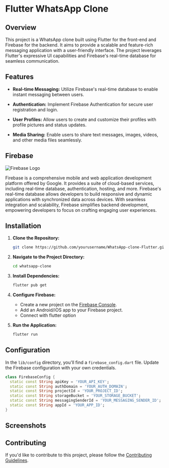 # Flutter WhatsApp Clone

## Overview

This project is a WhatsApp clone built using Flutter for the front-end and Firebase for the backend. 
It aims to provide a scalable and feature-rich messaging application with a user-friendly interface. 
The project leverages Flutter's expressive UI capabilities and Firebase's real-time database for seamless communication.

## Features

- **Real-time Messaging:** Utilize Firebase's real-time database to enable instant messaging between users.

- **Authentication:** Implement Firebase Authentication for secure user registration and login.

- **User Profiles:** Allow users to create and customize their profiles with profile pictures and status updates.

- **Media Sharing:** Enable users to share text messages, images, videos, and other media files seamlessly.

## Firebase


  <img src="https://miro.medium.com/v2/resize:fit:600/format:webp/1*R4c8lHBHuH5qyqOtZb3h-w.png" alt="Firebase Logo">



Firebase is a comprehensive mobile and web application development platform offered by Google. It provides a suite of cloud-based services, including real-time database, authentication, hosting, and more. Firebase's real-time database allows developers to build responsive and dynamic applications with synchronized data across devices. With seamless integration and scalability, Firebase simplifies backend development, empowering developers to focus on crafting engaging user experiences.



## Installation

1. **Clone the Repository:**
   ```bash
   git clone https://github.com/yourusername/WhatsApp-clone-Flutter.git
   ```

2. **Navigate to the Project Directory:**
   ```bash
   cd whatsapp-clone
   ```

3. **Install Dependencies:**
   ```bash
   flutter pub get
   ```

4. **Configure Firebase:**
   - Create a new project on the [Firebase Console](https://console.firebase.google.com/).
   - Add an Android/iOS app to your Firebase project.
   - Connect with flutter option

5. **Run the Application:**
   ```bash
   flutter run
   ```

## Configuration

In the `lib/config` directory, you'll find a `firebase_config.dart` file. Update the Firebase configuration with your own credentials.

```dart
class FirebaseConfig {
  static const String apiKey = 'YOUR_API_KEY';
  static const String authDomain = 'YOUR_AUTH_DOMAIN';
  static const String projectId = 'YOUR_PROJECT_ID';
  static const String storageBucket = 'YOUR_STORAGE_BUCKET';
  static const String messagingSenderId = 'YOUR_MESSAGING_SENDER_ID';
  static const String appId = 'YOUR_APP_ID';
}
```

## Screenshots


## Contributing

If you'd like to contribute to this project, please follow the [Contributing Guidelines](CONTRIBUTING.md).

